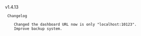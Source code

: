 
v1.4.13

     Changelog

     	Changed the dashboard URL now is only "localhost:10123".
     	Improve backup system.